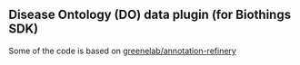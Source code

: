 ## Disease Ontology (DO) data plugin (for Biothings SDK)
Some of the code is based on
[greenelab/annotation-refinery](https://github.com/greenelab/annotation-refinery/)
